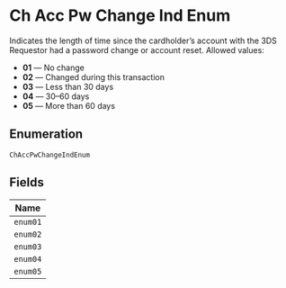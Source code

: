
# Ch Acc Pw Change Ind Enum

Indicates the length of time since the cardholder’s account with the 3DS Requestor had a password change or account reset.
Allowed values:

* **01** — No change
* **02** — Changed during this transaction
* **03** — Less than 30 days
* **04** — 30–60 days
* **05** — More than 60 days

## Enumeration

`ChAccPwChangeIndEnum`

## Fields

| Name |
|  --- |
| `enum01` |
| `enum02` |
| `enum03` |
| `enum04` |
| `enum05` |

